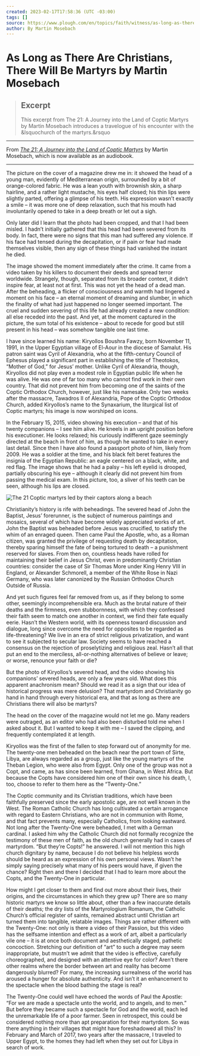 ```yaml
---
created: 2023-02-17T17:58:36 (UTC -03:00)
tags: []
source: https://www.plough.com/en/topics/faith/witness/as-long-as-there-are-christians-there-will-be-martyrs?utm_source=Plough+-+English&utm_campaign=fb5803abe9-Weekly_2023_02_17&utm_medium=email&utm_term=0_4cbb94afa4-fb5803abe9-295682545
author: By Martin Mosebach
---
```


# As Long as There Are Christians, There Will Be Martyrs by Martin Mosebach

> ## Excerpt
> This excerpt from The 21: A Journey into the Land of Coptic Martyrs by Martin Mosebach introduces a travelogue of his encounter with the &lsquochurch of the martyrs.&rsquo

---
From *[The 21: A Journey into the Land of Coptic Martyrs](https://www.plough.com/en/topics/culture/literature/the-21)* by Martin Mosebach, which is now available as an audiobook.

---

The picture on the cover of a magazine drew me in: it showed the head of a young man, evidently of Mediterranean origin, surrounded by a bit of orange-colored fabric. He was a lean youth with brownish skin, a sharp hairline, and a rather light mustache, his eyes half closed; his thin lips were slightly parted, offering a glimpse of his teeth. His expression wasn’t exactly a smile – it was more one of deep relaxation, such that his mouth had involuntarily opened to take in a deep breath or let out a sigh.

Only later did I learn that the photo had been cropped, and that I had been misled. I hadn’t initially gathered that this head had been severed from its body. In fact, there were no signs that this man had suffered any violence. If his face had tensed during the decapitation, or if pain or fear had made themselves visible, then any sign of these things had vanished the instant he died.

The image showed the moment immediately after the crime. It came from a video taken by his killers to document their deeds and spread terror worldwide. Strangely, though, separated from its broader context, it didn’t inspire fear, at least not at first. This was not yet the head of a dead man. After the beheading, a flicker of consciousness and warmth had lingered a moment on his face – an eternal moment of dreaming and slumber, in which the finality of what had just happened no longer seemed important. The cruel and sudden severing of this life had already created a new condition: all else receded into the past. And yet, at the moment captured in the picture, the sum total of his existence – about to recede for good but still present in his head – was somehow tangible one last time.

I have since learned his name: Kiryollos Boushra Fawzy, born November 11, 1991, in the Upper Egyptian village of El-Aour in the diocese of Samalut. His patron saint was Cyril of Alexandria, who at the fifth-century Council of Ephesus played a significant part in establishing the title of Theotokos, “Mother of God,” for Jesus’ mother. Unlike Cyril of Alexandria, though, Kiryollos did not play even a modest role in Egyptian public life when he was alive. He was one of far too many who cannot find work in their own country. That did not prevent him from becoming one of the saints of the Coptic Orthodox Church, however, just like his namesake. Only two weeks after the massacre, Tawadros II of Alexandria, Pope of the Coptic Orthodox Church, added Kiryollos’s name to the Synaxarium, the liturgical list of Coptic martyrs; his image is now worshiped on icons.

In the February 15, 2015, video showing his execution – and that of his twenty companions – I see him alive. He kneels in an upright position before his executioner. He looks relaxed; his curiously indifferent gaze seemingly directed at the beach in front of him, as though he wanted to take in every last detail. Since then I have also found a passport photo of him, likely from 2009. He was a soldier at the time, and his black felt beret features the insignia of the Egyptian Republic: an eagle centered on a black, white, and red flag. The image shows that he had a palsy – his left eyelid is drooped, partially obscuring his eye – although it clearly did not prevent him from passing the medical exam. In this picture, too, a sliver of his teeth can be seen, although his lips are closed.

![The 21 Coptic martyrs led by their captors along a beach](https://www.plough.com/-/media/images/plough/article/2023/winter/mosebach/mosebachembed.jpg?la=en)

Christianity’s history is rife with beheadings. The severed head of John the Baptist, Jesus’ forerunner, is the subject of numerous paintings and mosaics, several of which have become widely appreciated works of art. John the Baptist was beheaded before Jesus was crucified, to satisfy the whim of an enraged queen. Then came Paul the Apostle, who, as a Roman citizen, was granted the privilege of requesting death by decapitation, thereby sparing himself the fate of being tortured to death – a punishment reserved for slaves. From then on, countless heads have rolled for maintaining their belief in Jesus Christ, even in predominantly Christian countries: consider the case of Sir Thomas More under King Henry VIII in England, or Alexander Schmorell, a member of the White Rose in Nazi Germany, who was later canonized by the Russian Orthodox Church Outside of Russia.

And yet such figures feel far removed from us, as if they belong to some other, seemingly incomprehensible era. Much as the brutal nature of their deaths and the firmness, even stubbornness, with which they confessed their faith seem to match one another in context, we find their fate equally eerie. Hasn’t the Western world, with its openness toward discussion and dialogue, long since overcome the need for opposites to be regarded as life-threatening? We live in an era of strict religious privatization, and want to see it subjected to secular law. Society seems to have reached a consensus on the rejection of proselytizing and religious zeal. Hasn’t all that put an end to the merciless, all-or-nothing alternatives of believe or leave; or worse, renounce your faith or die?

But the photo of Kiryollos’s severed head, and the video showing his companions’ severed heads, are only a few years old. What does this apparent anachronism mean? Should we read it as a sign that our idea of historical progress was mere delusion? That martyrdom and Christianity go hand in hand through every historical era, and that as long as there are Christians there will also be martyrs?

The head on the cover of the magazine would not let me go. Many readers were outraged, as an editor who had also been disturbed told me when I asked about it. But I wanted to keep it with me – I saved the clipping, and frequently contemplated it at length.

Kiryollos was the first of the fallen to step forward out of anonymity for me. The twenty-one men beheaded on the beach near the port town of Sirte, Libya, are always regarded as a group, just like the young martyrs of the Theban Legion, who were also from Egypt. Only one of the group was not a Copt, and came, as has since been learned, from Ghana, in West Africa. But because the Copts have considered him one of their own since his death, I, too, choose to refer to them here as the “Twenty-One.”

The Coptic community and its Christian traditions, which have been faithfully preserved since the early apostolic age, are not well known in the West. The Roman Catholic Church has long cultivated a certain arrogance with regard to Eastern Christians, who are not in communion with Rome, and that fact prevents many, especially Catholics, from looking eastward. Not long after the Twenty-One were beheaded, I met with a German cardinal. I asked him why the Catholic Church did not formally recognize the testimony of these men of faith, as the old church generally had in cases of martyrdom. “But they’re Copts!” he answered. I will not mention this high church dignitary by name, because I do not believe his helpless words should be heard as an expression of his own personal views. Wasn’t he simply saying precisely what many of his peers would have, if given the chance? Right then and there I decided that I had to learn more about the Copts, and the Twenty-One in particular.

How might I get closer to them and find out more about their lives, their origins, and the circumstances in which they grew up? There are so many historic martyrs we know so little about, other than a few inaccurate details of their deaths; the dry lists of the Martyrologium Romanum, the Catholic Church’s official register of saints, remained abstract until Christian art turned them into tangible, relatable images. Things are rather different with the Twenty-One: not only is there a video of their Passion, but this video has the selfsame intention and effect as a work of art, albeit a particularly vile one – it is at once both document and aesthetically staged, pathetic concoction. Stretching our definition of “art” to such a degree may seem inappropriate, but mustn’t we admit that the video is effective, carefully choreographed, and designed with an attentive eye for color? Aren’t there other realms where the border between art and reality has become dangerously blurred? For many, the increasing surrealness of the world has aroused a hunger for absolute authenticity. And isn’t it an enhancement to the spectacle when the blood bathing the stage is real?

The Twenty-One could well have echoed the words of Paul the Apostle: “For we are made a spectacle unto the world, and to angels, and to men.” But before they became such a spectacle for God and the world, each led the unremarkable life of a poor farmer. Seen in retrospect, this could be considered nothing more than apt preparation for their martyrdom. So was there anything in their villages that might have foreshadowed all this? In February and March of 2017, two years after the massacre, I traveled to Upper Egypt, to the homes they had left when they set out for Libya in search of work.
